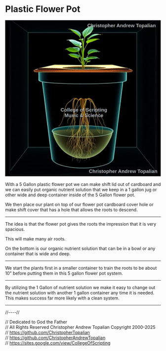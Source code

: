 # Plastic Flower Pot

![001](textures/001.png)  

With a 5 Gallon plastic flower pot we can make shift lid out of cardboard and we can easily put organic nutrient solution that we keep in a 1 gallon jug or other wide and deep container inside of the 5 Gallon flower pot.

We then place our plant on top of our flower pot cardboard cover hole or make shift cover that has a hole that allows the roots to descend.

---

The idea is that the flower pot gives the roots the impression that it is very spacious.

This will make many air roots.

On the bottom is our organic nutrient solution that can be in a bowl or any container that is wide and deep.

---

We start the plants first in a smaller container to train the roots to be about 10" before putting them in this 5 gallon flower pot system.

---

By utilizing the 1 Gallon of nutrient solution we make it easy to change out the nutrient solution with another 1 gallon container any time it is needed. This makes success far more likely with a clean system.

---

//----//

// Dedicated to God the Father  
// All Rights Reserved Christopher Andrew Topalian Copyright 2000-2025  
// https://github.com/ChristopherTopalian  
// https://github.com/ChristopherAndrewTopalian  
// https://sites.google.com/view/CollegeOfScripting  

